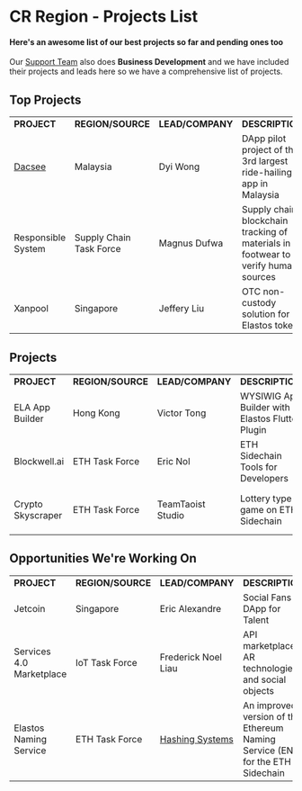 
# CR Region - Projects List

#### Here's an awesome list of our best projects so far and pending ones too

Our [Support Team](/main/team.md) also does **Business Development** and we have included their
projects and leads here so we have a comprehensive list of projects. 

## Top Projects

<table>
    <tr>
        <td>
            <b>PROJECT</b>
        </td>
        <td>
            <b>REGION/SOURCE</b>
        </td>
        <td>
            <b>LEAD/COMPANY</b>
        </td>
        <td>
            <b>DESCRIPTION</b>
        </td>
        <td>
            <b>FUNDED</b>
        </td>
        <td>
            <a href="/#/projects/status">STATUS <i class="fas fa-info-circle"></i></a>
        </td>
    </tr>
    <tr>
        <td>
            <a href="/#/projects/dacsee">Dacsee</a>
        </td>
        <td>
            Malaysia
        </td>
        <td>
            Dyi Wong
        </td>
        <td>
            DApp pilot project of the 3rd largest ride-hailing app in Malaysia
        </td>
        <td style="color: #ff4d4f; text-align: center;">
            <i class="far fa-times-circle"></i>
        </td>
        <td>
            Writing Specifications
        </td>
    </tr>
    <tr>
        <td>
            Responsible System
        </td>
        <td>
            Supply Chain Task Force
        </td>
        <td>
            Magnus Dufwa
        </td>
        <td>
            Supply chain blockchain tracking of materials in footwear to verify humane sources 
        </td>
        <td style="color: #ff4d4f; text-align: center;">
            <i class="far fa-times-circle"></i>
        </td>
        <td>
            Designing Project 
        </td>
    </tr>
    <!--
    <tr>
        <td>
            Riwigo
        </td>
        <td>
            ETH Task Force
        </td>
        <td>
            Anurag Kaushik
        </td>
        <td>
            Health/wellness records on the blockchain for use in the health, wellness, beauty and care industry 
        </td>
        <td style="color: #ff4d4f; text-align: center;">
            <i class="far fa-times-circle"></i>
        </td>
        <td>
            Designing Project 
        </td>
    </tr>
    -->
    <tr>
        <td>
            Xanpool
        </td>
        <td>
            Singapore
        </td>
        <td>
            Jeffery Liu
        </td>
        <td>
            OTC non-custody solution for Elastos tokens 
        </td>
        <td style="color: #ff4d4f; text-align: center;">
            <i class="far fa-times-circle"></i>
        </td>
        <td>
            Waiting on Proposal Approval 
        </td>
    </tr>
</table>


 

## Projects

<table>
    <tr>
        <td>
            <b>PROJECT</b>
        </td>
        <td>
            <b>REGION/SOURCE</b>
        </td>
        <td>
            <b>LEAD/COMPANY</b>
        </td>
        <td>
            <b>DESCRIPTION</b>
        </td>
        <td>
            <b>FUNDED</b>
        </td>
        <td>
            <a href="/#/projects/status">STATUS <i class="fas fa-info-circle"></i></a>
        </td>
    </tr>
    <tr>
        <td>
            ELA App Builder
        </td>
        <td>
            Hong Kong
        </td>
        <td>
            Victor Tong
        </td>
        <td>
            WYSIWIG App Builder with Elastos Flutter Plugin  
        </td>
        <td style="color: #ff4d4f; text-align: center;">
            <i class="far fa-times-circle"></i>
        </td>
        <td>
            Designing Project
        </td>
    </tr>
    <tr>
        <td>
            Blockwell.ai
        </td>
        <td>
            ETH Task Force
        </td>
        <td>
            Eric Nol
        </td>
        <td>
            ETH Sidechain Tools for Developers  
        </td>
        <td style="color: #ff4d4f; text-align: center;">
            <i class="far fa-times-circle"></i>
        </td>
        <td>
            Waiting on Proposal Approval
        </td>
    </tr>
    <tr>
        <td>
            Crypto Skyscraper
        </td>
        <td>
            ETH Task Force
        </td>
        <td>
            TeamTaoist Studio
        </td>
        <td>
            Lottery type game on ETH Sidechain  
        </td>
        <td style="color: #ff4d4f; text-align: center;">
            <i class="far fa-times-circle"></i>
        </td>
        <td>
            Waiting on Proposal Approval
        </td>
    </tr>
</table>

## Opportunities We're Working On

<table>
    <tr>
        <td>
            <b>PROJECT</b>
        </td>
        <td>
            <b>REGION/SOURCE</b>
        </td>
        <td>
            <b>LEAD/COMPANY</b>
        </td>
        <td>
            <b>DESCRIPTION</b>
        </td>
        <td>
            <a href="/#/projects/status">STATUS <i class="fas fa-info-circle"></i></a>
        </td>
    </tr>
    <tr>
        <td>
            Jetcoin
        </td>
        <td>
            Singapore
        </td>
        <td>
            Eric Alexandre
        </td>
        <td>
            Social Fans DApp for Talent   
        </td>
        <td>
            Initial Discussion
        </td>
    </tr>
    <tr>
        <td>
            Services 4.0 Marketplace
        </td>
        <td>
            IoT Task Force
        </td>
        <td>
            Frederick Noel Liau
        </td>
        <td>
            API marketplace, AR technologies and social objects   
        </td>
        <td>
            Initial Discussion
        </td>
    </tr>
    <tr>
        <td>
            Elastos Naming Service
        </td>
        <td>
            ETH Task Force
        </td>
        <td>
            <a target="_blank" href="http://hashingsystems.com">Hashing Systems</a>
        </td>
        <td>
            An improved version of the Ethereum Naming Service (ENS) for the ETH Sidechain   
        </td>
        <td>
            Initial Discussion
        </td>
    </tr>
</table>
